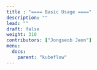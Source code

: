 ```yaml
---
title : "==== Basic Usage ===="
description: ""
lead: ""
draft: false
weight: 310
contributors: ["Jongseob Jeon"]
menu:
  docs:
    parent: "kubeflow"
---
```

